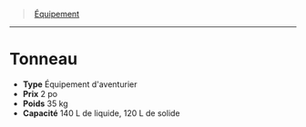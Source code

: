 ﻿> [Équipement](hd_equipment.md)

---

# Tonneau

- **Type** Équipement d'aventurier
- **Prix** 2 po
- **Poids** 35 kg
- **Capacité** 140 L de liquide, 120 L de solide

